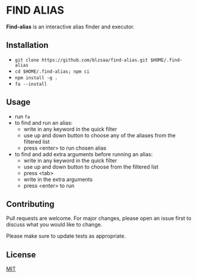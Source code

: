 # FIND ALIAS

**Find-alias** is an interactive alias finder and executor.

## Installation

- `git clone https://github.com/blzsaa/find-alias.git $HOME/.find-alias`
- `cd $HOME/.find-alias; npm ci`
- `npm install -g .`
- `fa --install`

## Usage

- run `fa`
- to find and run an alias:
  - write in any keyword in the quick filter
  - use up and down button to choose any of the aliases from the filtered list
  - press \<enter> to run chosen alias
- to find and add extra arguments before running an alias:
  - write in any keyword in the quick filter
  - use up and down button to choose from the filtered list
  - press \<tab>
  - write in the extra arguments
  - press \<enter> to run

## Contributing

Pull requests are welcome. For major changes, please open an issue first to discuss what you would like to change.

Please make sure to update tests as appropriate.

## License

[MIT](https://choosealicense.com/licenses/mit/)
